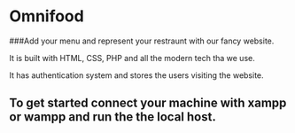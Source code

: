 # Omnifood

###Add your menu and represent your restraunt with our fancy website.

It is built with HTML, CSS, PHP and all the modern tech tha we use.

It has authentication system and stores the users visiting the website.

## To get started connect your machine with xampp or wampp and run the the local host.
